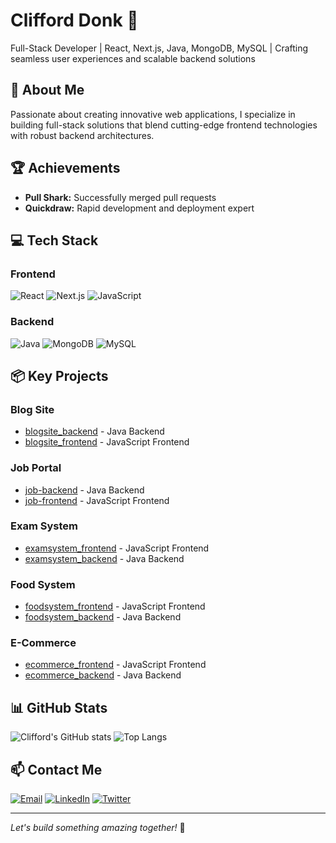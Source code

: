 # Clifford Donk 👋

Full-Stack Developer | React, Next.js, Java, MongoDB, MySQL | Crafting seamless user experiences and scalable backend solutions

## 🚀 About Me
Passionate about creating innovative web applications, I specialize in building full-stack solutions that blend cutting-edge frontend technologies with robust backend architectures.

## 🏆 Achievements
- **Pull Shark:** Successfully merged pull requests
- **Quickdraw:** Rapid development and deployment expert

## 💻 Tech Stack

### Frontend
![React](https://img.shields.io/badge/React-61DAFB?style=for-the-badge&logo=react&logoColor=black)
![Next.js](https://img.shields.io/badge/Next.js-000000?style=for-the-badge&logo=nextdotjs&logoColor=white)
![JavaScript](https://img.shields.io/badge/JavaScript-F7DF1E?style=for-the-badge&logo=javascript&logoColor=black)

### Backend
![Java](https://img.shields.io/badge/Java-ED8B00?style=for-the-badge&logo=java&logoColor=white)
![MongoDB](https://img.shields.io/badge/MongoDB-4EA94B?style=for-the-badge&logo=mongodb&logoColor=white)
![MySQL](https://img.shields.io/badge/MySQL-00000F?style=for-the-badge&logo=mysql&logoColor=white)

## 📦 Key Projects

### Blog Site
- [blogsite_backend](https://github.com/clifforddonk/blogsite_backend) - Java Backend
- [blogsite_frontend](https://github.com/clifforddonk/blogsite_frontend) - JavaScript Frontend

### Job Portal
- [job-backend](https://github.com/clifforddonk/job-backend) - Java Backend
- [job-frontend](https://github.com/clifforddonk/job-frontend) - JavaScript Frontend

### Exam System
- [examsystem_frontend](https://github.com/clifforddonk/examsystem_frontend) - JavaScript Frontend
- [examsystem_backend](https://github.com/clifforddonk/examsystem_backend) - Java Backend

### Food System
- [foodsystem_frontend](https://github.com/clifforddonk/foodsystem_frontend) - JavaScript Frontend
- [foodsystem_backend](https://github.com/clifforddonk/foodsystem_backend) - Java Backend

### E-Commerce
- [ecommerce_frontend](https://github.com/clifforddonk/ecommerce_frontend) - JavaScript Frontend
- [ecommerce_backend](https://github.com/clifforddonk/ecommerce_backend) - Java Backend

## 📊 GitHub Stats
![Clifford's GitHub stats](https://github-readme-stats.vercel.app/api?username=clifforddonk&show_icons=true&theme=radical)
![Top Langs](https://github-readme-stats.vercel.app/api/top-langs/?username=clifforddonk&layout=compact&theme=radical)

## 📫 Contact Me
[![Email](https://img.shields.io/badge/Email-D14836?style=for-the-badge&logo=gmail&logoColor=white)](mailto:clifforddonk@gmail.com)
[![LinkedIn](https://img.shields.io/badge/LinkedIn-0077B5?style=for-the-badge&logo=linkedin&logoColor=white)](https://www.linkedin.com/in/clifforddonk)
[![Twitter](https://img.shields.io/badge/Twitter-1DA1F2?style=for-the-badge&logo=twitter&logoColor=white)](https://twitter.com/clifforddonk)

---

*Let's build something amazing together!* 🚀
